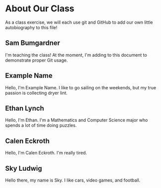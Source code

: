 # About Our Class
As a class exercise, we will each use git and GitHub to add our own little autobiography to this file!

## Sam Bumgardner
I'm teaching the class! At the moment, I'm adding to this document to demonstrate proper Git usage.

## Example Name
Hello, I'm Example Name. I like to go sailing on the weekends, but my true passion is collecting dryer lint.

## Ethan Lynch
Hello, I'm Ethan. I'm a Mathematics and Computer Science major who spends a lot of time doing puzzles.

## Calen Eckroth
Hello, I'm Calen Eckroth. I'm really tired.





## Sky Ludwig
Hello there, my name is Sky. I like cars, video games, and football.

